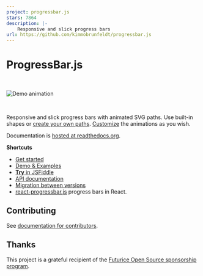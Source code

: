 ```yaml
---
project: progressbar.js
stars: 7864
description: |-
    Responsive and slick progress bars 
url: https://github.com/kimmobrunfeldt/progressbar.js
---
```


# ProgressBar.js

<br>

![Demo animation](docs/img/animation.gif)

<br>

Responsive and slick progress bars with animated SVG paths.
Use built-in shapes or [create your own paths](http://progressbarjs.readthedocs.org/en/latest/api/path/).
[Customize](http://progressbarjs.readthedocs.org/en/latest/api/parameters/#custom-animations) the animations as you wish.

Documentation is [hosted at readthedocs.org](http://progressbarjs.readthedocs.org/en/latest/).

**Shortcuts**

- [Get started](http://progressbarjs.readthedocs.org/en/latest/)
- [Demo & Examples](https://kimmobrunfeldt.github.io/progressbar.js)
- [**Try** in JSFiddle](http://jsfiddle.net/kimmobrunfeldt/8xa87k31/392/)
- [API documentation](http://progressbarjs.readthedocs.org/en/latest/api/shape/)
- [Migration between versions](http://progressbarjs.readthedocs.org/en/latest/#migrations)
- [react-progressbar.js](https://github.com/kimmobrunfeldt/react-progressbar.js) progress bars in React.

## Contributing

See [documentation for contributors](http://progressbarjs.readthedocs.org/en/latest/contributing/).

## Thanks

This project is a grateful recipient of the [Futurice Open Source sponsorship program](http://futurice.com/blog/sponsoring-free-time-open-source-activities?utm_source=github&utm_medium=spice&utm_campaign=progressbar).

